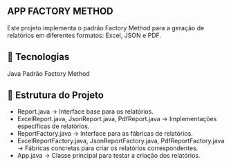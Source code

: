 ## APP FACTORY METHOD
Este projeto implementa o padrão Factory Method para a geração de relatórios em diferentes formatos: Excel, JSON e PDF.

## 📌 Tecnologias
Java
Padrão Factory Method

## 📁 Estrutura do Projeto
- Report.java → Interface base para os relatórios.
- ExcelReport.java, JsonReport.java, PdfReport.java → Implementações específicas de relatórios.
- ReportFactory.java → Interface para as fábricas de relatórios.
- ExcelReportFactory.java, JsonReportFactory.java, PdfReportFactory.java → Fábricas concretas para criar os relatórios correspondentes.
- App.java → Classe principal para testar a criação dos relatórios.
